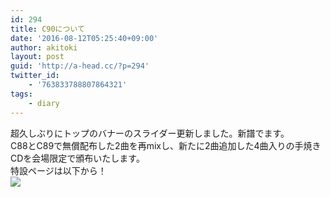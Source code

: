 ```yaml
---
id: 294
title: C90について
date: '2016-08-12T05:25:40+09:00'
author: akitoki
layout: post
guid: 'http://a-head.cc/?p=294'
twitter_id:
    - '763833788807864321'
tags:
    - diary
---
```


超久しぶりにトップのバナーのスライダー更新しました。新譜でます。  
C88とC89で無償配布した2曲を再mixし、新たに2曲追加した4曲入りの手焼きCDを会場限定で頒布いたします。  
特設ページは以下から！  
[![](http://a-head.cc/c90/images/banner.png)](http://a-head.cc/c90/)
